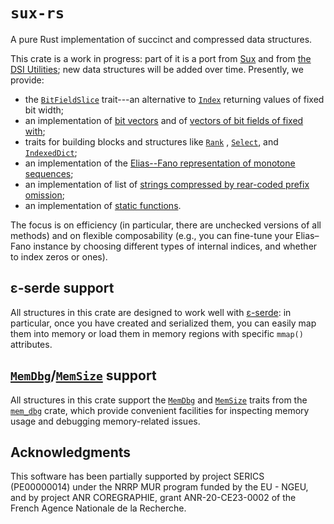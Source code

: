 # `sux-rs`

A pure Rust implementation of succinct and compressed data structures.

This crate is a work in progress:
part of it is a port from [Sux](https://sux.di.unimi.it/) and from [the DSI Utilities](https://dsiutils.di.unimi.it/);
new data structures will be added over time. Presently,
we provide:

- the [`BitFieldSlice`](crate::traits::bit_field_slice::BitFieldSlice) trait---an
  alternative to [`Index`](core::ops::Index) returning values of fixed bit width;
- an implementation of [bit vectors](crate::bits::BitVec) and of [vectors of bit fields of fixed with](crate::bits::BitFieldVec);
- traits for building blocks and structures like [`Rank`](crate::traits::rank_sel::Rank) ,
  [`Select`](crate::traits::rank_sel::Select), and [`IndexedDict`](crate::traits::indexed_dict::IndexedDict);
- an implementation of the [Elias--Fano representation of monotone sequences](crate::dict::elias_fano::EliasFano);
- an implementation of list of [strings compressed by rear-coded prefix omission](crate::dict::rear_coded_list::RearCodedList);
- an implementation of [static functions](crate::func::VFunc).

The focus is on efficiency (in particular, there are unchecked versions of all methods) and
on flexible composability (e.g., you can fine-tune your Elias–Fano instance by choosing different
types of internal indices, and whether to index zeros or ones).

## ε-serde support

All structures in this crate are designed to work well with [ε-serde]:
in particular, once you have created and serialized them, you can easily map them into memory
or load them in memory regions with specific `mmap()` attributes.

## [`MemDbg`]/[`MemSize`] support

All structures in this crate support the [`MemDbg`] and [`MemSize`] traits from the
[`mem_dbg`] crate, which provide convenient facilities
for inspecting memory usage and debugging memory-related issues.

## Acknowledgments

This software has been partially supported by project SERICS (PE00000014) under the NRRP MUR program funded by the EU - NGEU,
and by project ANR COREGRAPHIE, grant ANR-20-CE23-0002 of the French Agence Nationale de la Recherche.

[ε-serde]: <https://crates.io/crates/epserde>
[`mem_dbg`]: <https://crates.io/crates/mem_dbg>
[`MemDbg`]: <https://docs.rs/mem_dbg/latest/mem_dbg/trait.MemDbg.html>
[`MemSize`]: <https://docs.rs/mem_dbg/latest/mem_dbg/trait.MemSize.html>

